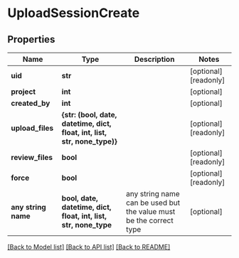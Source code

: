 # UploadSessionCreate


## Properties
Name | Type | Description | Notes
------------ | ------------- | ------------- | -------------
**uid** | **str** |  | [optional] [readonly] 
**project** | **int** |  | [optional] 
**created_by** | **int** |  | [optional] 
**upload_files** | **{str: (bool, date, datetime, dict, float, int, list, str, none_type)}** |  | [optional] [readonly] 
**review_files** | **bool** |  | [optional] [readonly] 
**force** | **bool** |  | [optional] [readonly] 
**any string name** | **bool, date, datetime, dict, float, int, list, str, none_type** | any string name can be used but the value must be the correct type | [optional]

[[Back to Model list]](../README.md#documentation-for-models) [[Back to API list]](../README.md#documentation-for-api-endpoints) [[Back to README]](../README.md)


